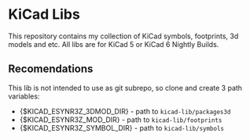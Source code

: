 # KiCad Libs

This repository contains my collection of KiCad symbols, footprints, 3d models and etc.
All libs are for KiCad 5 or KiCad 6 Nightly Builds.

## Recomendations

This lib is not intended to use as git subrepo, so clone and create 3 path variables:

* {$KICAD_ESYNR3Z_3DMOD_DIR} - path to ```kicad-lib/packages3d```
* {$KICAD_ESYNR3Z_MOD_DIR} - path to ```kicad-lib/footprints```
* {$KICAD_ESYNR3Z_SYMBOL_DIR} - path to ```kicad-lib/symbols```

